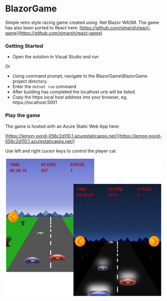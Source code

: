 # BlazorGame
Simple retro style racing game created using .Net Blazor WASM.  The game has also been ported to React here: [https://github.com/sjmarsh/react-game](https://github.com/sjmarsh/react-game)

### Getting Started
- Open the solution in Visual Studio and run  

Or

- Using command prompt, navigate to the BlazorGame\BlazorGame project directory.
- Enter the `dotnet run` command  
- After building has completed the localhost urls will be listed.
- Copy the https local host address into your browser, eg. https://localhost:5001


### Play the game 
The game is hosted with an Azure Static Web App here:

[https://lemon-pond-056c2d110.1.azurestaticapps.net/](https://lemon-pond-056c2d110.1.azurestaticapps.net/) 

Use left and right cursor keys to control the player car.

<img src="https://github.com/sjmarsh/BlazorGame/blob/main/BlazorGame3.png?raw=true" />